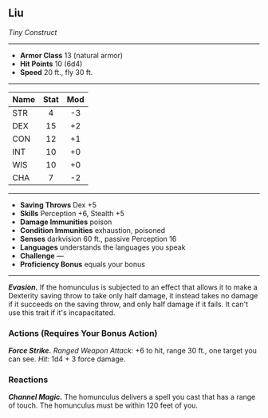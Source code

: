 ## Liu
*Tiny Construct*
___
- **Armor Class** 13 (natural armor)
- **Hit Points** 10 (6d4)
- **Speed** 20 ft., fly 30 ft.
___
| Name | Stat | Mod |
| ---- |:----:|:---:|
| STR  |  4   | -3  | 
| DEX  |  15  | +2  |
| CON  |  12  | +1  |
| INT  |  10  | +0  |
| WIS  |  10  | +0  |
| CHA  |  7  | -2  |
___
- **Saving Throws** Dex +5
- **Skills** Perception +6, Stealth +5
- **Damage Immunities** poison
- **Condition Immunities** exhaustion, poisoned
- **Senses** darkvision 60 ft., passive Perception 16
- **Languages** understands the languages you speak
- **Challenge** —
- **Proficiency Bonus** equals your bonus
___
***Evasion.*** If the homunculus is subjected to an effect that allows it to make a Dexterity saving throw to take only half damage, it instead takes no damage if it succeeds on the saving throw, and only half damage if it fails. It can't use this trait if it's incapacitated.  

### Actions (Requires Your Bonus Action)
***Force Strike.*** *Ranged Weapon Attack:* +6 to hit, range 30 ft., one target you can see. *Hit:* 1d4 + 3 force damage.  

### Reactions
***Channel Magic.*** The homunculus delivers a spell you cast that has a range of touch. The homunculus must be within 120 feet of you.